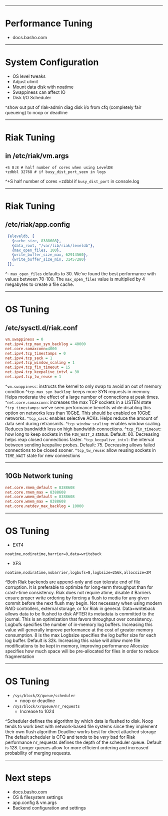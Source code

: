 

---

# Performance Tuning

* docs.basho.com

---

# System Configuration

* OS level tweaks
* Adjust ulimit
* Mount data disk with noatime
* Swappiness can affect IO
* Disk I/O Scheduler

^show out put of riak-admin diag disk i/o from cfq (completely fair queueing) to noop or deadline 

---

# Riak Tuning

## in /etc/riak/vm.args
```
+S 8:8 # half number of cores when using LevelDB
+zdbbl 32768 # if busy_dist_port_seen in logs
```

^+S half number of cores +zdbbl if `busy_dist_port` in console.log 

---

# Riak Tuning

## /etc/riak/app.config

```erlang
 {eleveldb, [
   {cache_size, 8388608},
   {data_root, "/var/lib/riak/leveldb"},
   {max_open_files, 100},
   {write_buffer_size_max, 62914560},
   {write_buffer_size_min, 31457280}
 ]},
```

^-   `max_open_files` defaults to 30.  We’ve found the best performance with values between 70-100. The `max_open_files` value is multiplied by 4 megabytes to create a file cache. 

---

# OS Tuning

## /etc/sysctl.d/riak.conf

```ini
vm.swappiness = 0
net.ipv4.tcp_max_syn_backlog = 40000
net.core.somaxconn=4000
net.ipv4.tcp_timestamps = 0
net.ipv4.tcp_sack = 1
net.ipv4.tcp_window_scaling = 1
net.ipv4.tcp_fin_timeout = 15
net.ipv4.tcp_keepalive_intvl = 30
net.ipv4.tcp_tw_reuse = 1
```

^`vm.swappiness`: instructs the kernel to only swap to avoid an out of memory condition 
^`tcp_max_syn_backlog`: keeps more SYN requests in memory. Helps moderate the effect of a large number of connections at peak times. 
^`net.core.somaxconn`: increases the max TCP sockets in a LISTEN state 
^`tcp_timestamps`: we’ve seen performance benefits while disabling this option on networks less than 10GbE.  This should be enabled on 10GbE networks. 
^`tcp_sack`: enables selective ACKs. Helps reduce the amount of data sent during retransmits. 
^`tcp_window_scaling`: enables window scaling. Reduces bandwidth loss on high bandwidth connections. 
^`tcp_fin_timeout`: how long to keep sockets in the `FIN_WAIT_2` status. Default: 60.  Decreasing helps reap closed connections faster. 
^`tcp_keepalive_intvl`: the interval between sending keepalive probes. Default: 75. Decreasing allows failed connections to be closed sooner. 
^`tcp_tw_reuse`: allow reusing sockets in `TIME_WAIT` state for new connections 

---

## 10Gb Network tuning

```ini
net.core.rmem_default = 8388608
net.core.rmem_max = 8388608
net.core.wmem_default = 8388608
net.core.wmem_max = 8388608
net.core.netdev_max_backlog = 10000
```

---

# OS Tuning

* EXT4 
```
noatime,nodiratime,barrier=0,data=writeback
```

* XFS 
```
noatime,nodiratime,nobarrier,logbufs=8,logbsize=256k,allocsize=2M
```

^Both Riak backends are append-only and can tolerate end of file corruption.  It is preferable to optimize for long-term throughput than for crash-time consistency. Riak does not require atime, disable it Barriers ensure proper write ordering by forcing a flush to media for any given commit before the next flush may begin.  Not necessary when using modern RAID controllers, external storage, or for Riak in general. Data=writeback allows data to be flushed to disk AFTER its metadata is committed to the journal.  This is an optimization that favors throughput over consistency. Logbufs specifies the number of in-memory log buffers.  Increasing this value will generally improve performance at the cost of greater memory consumption.  8 is the max Logbsize specifies the log buffer size for each log buffer.  Default is 32k.  Increasing this value will allow more file modifications to be kept in memory, improving performance Allocsize specifies how much space will be pre-allocated for files in order to reduce fragmentation 

---

# OS Tuning

* `/sys/block/X/queue/scheduler`
    - noop or deadline
* `/sys/block/x/queue/nr_requests`
    - Increase to 1024

^Scheduler defines the algorithm by which data is flushed to disk.  Noop tends to work best with network-based file systems since they implement their own flush algorithm Deadline works best for direct attached storage The default scheduler is CFQ and tends to be _very_ bad for Riak performance nr_requests defines the depth of the scheduler queue.  Default is 128.  Longer queues allow for more efficient ordering and increased probability of merging requests. 

---

# Next steps

* docs.basho.com
* OS & filesystem settings
* app.config & vm.args
* Backend configuration and settings


